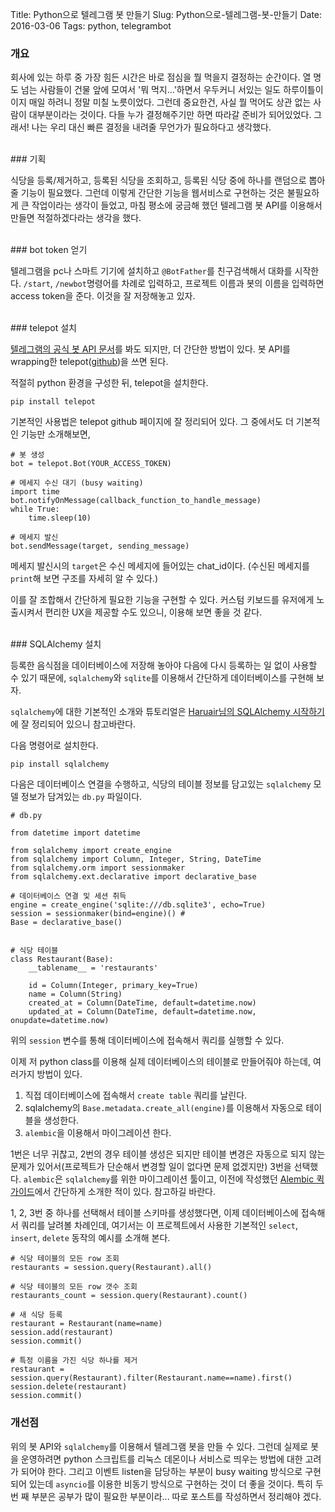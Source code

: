 Title: Python으로 텔레그램 봇 만들기
Slug: Python으로-텔레그램-봇-만들기
Date: 2016-03-06
Tags: python, telegrambot

### 개요

회사에 있는 하루 중 가장 힘든 시간은 바로 점심을 뭘 먹을지 결정하는 순간이다. 열 명도 넘는 사람들이 건물 앞에 모여서 '뭐 먹지...'하면서 우두커니 서있는 일도 하루이틀이이지 매일 하려니 정말 미칠 노릇이었다. 그런데 중요한건, 사실 뭘 먹어도 상관 없는 사람이 대부분이라는 것이다. 다들 누가 결정해주기만 하면 따라갈 준비가 되어있었다. 그래서! 나는 우리 대신 빠른 결정을 내려줄 무언가가 필요하다고 생각했다.

<br>
### 기획

식당을 등록/제거하고, 등록된 식당을 조회하고, 등록된 식당 중에 하나를 랜덤으로 뽑아줄 기능이 필요했다. 그런데 이렇게 간단한 기능을 웹서비스로 구현하는 것은 불필요하게 큰 작업이라는 생각이 들었고, 마침 평소에 궁금해 했던 텔레그램 봇 API를 이용해서 만들면 적절하겠다라는 생각을 했다.

<br>
### bot token 얻기

텔레그램을 pc나 스마트 기기에 설치하고 `@BotFather`를 친구검색해서 대화를 시작한다. `/start`, `/newbot`명령어를 차례로 입력하고, 프로젝트 이름과 봇의 이름을 입력하면 access token을 준다. 이것을 잘 저장해놓고 있자.

<br>
### telepot 설치

[텔레그램의 공식 봇 API 문서](https://core.telegram.org/bots/api)를 봐도 되지만, 더 간단한 방법이 있다. 봇 API를 wrapping한 telepot([github](https://github.com/nickoala/telepot))을 쓰면 된다.

적절히 python 환경을 구성한 뒤, telepot을 설치한다.

    pip install telepot

기본적인 사용법은 telepot github 페이지에 잘 정리되어 있다. 그 중에서도 더 기본적인 기능만 소개해보면,

    # 봇 생성
    bot = telepot.Bot(YOUR_ACCESS_TOKEN)
    
    # 메세지 수신 대기 (busy waiting)
    import time
    bot.notifyOnMessage(callback_function_to_handle_message)
    while True:
        time.sleep(10)
    
    # 메세지 발신
    bot.sendMessage(target, sending_message)
    
메세지 발신시의 `target`은 수신 메세지에 들어있는 chat_id이다. (수신된 메세지를 `print`해 보면 구조를 자세히 알 수 있다.)

이를 잘 조합해서 간단하게 필요한 기능을 구현할 수 있다. 커스텀 키보드를 유저에게 노출시켜서 편리한 UX을 제공할 수도 있으니, 이용해 보면 좋을 것 같다.

<br>
### SQLAlchemy 설치

등록한 음식점을 데이터베이스에 저장해 놓아야 다음에 다시 등록하는 일 없이 사용할 수 있기 때문에, `sqlalchemy`와 `sqlite`를 이용해서 간단하게 데이터베이스를 구현해 보자.

`sqlalchemy`에 대한 기본적인 소개와 튜토리얼은 [Haruair님의 SQLAlchemy 시작하기](http://haruair.com/blog/1682)에 잘 정리되어 있으니 참고바란다.

다음 명령어로 설치한다.

    pip install sqlalchemy
    
다음은 데이터베이스 연결을 수행하고, 식당의 테이블 정보를 담고있는 `sqlalchemy` 모델 정보가 담겨있는 `db.py` 파일이다.

    # db.py
    
    from datetime import datetime

    from sqlalchemy import create_engine
    from sqlalchemy import Column, Integer, String, DateTime
    from sqlalchemy.orm import sessionmaker
    from sqlalchemy.ext.declarative import declarative_base
    
    # 데이터베이스 연결 및 세션 취득
    engine = create_engine('sqlite:///db.sqlite3', echo=True)
    session = sessionmaker(bind=engine)() #
    Base = declarative_base()
    
    
    # 식당 테이블
    class Restaurant(Base):
        __tablename__ = 'restaurants'
    
        id = Column(Integer, primary_key=True)
        name = Column(String)
        created_at = Column(DateTime, default=datetime.now)
        updated_at = Column(DateTime, default=datetime.now, onupdate=datetime.now)

위의 `session` 변수를 통해 데이터베이스에 접속해서 쿼리를 실행할 수 있다.

이제 저 python class를 이용해  실제 데이터베이스의 테이블로 만들어줘야 하는데, 여러가지 방법이 있다.

1. 직접 데이터베이스에 접속해서 `create table` 쿼리를 날린다.
2. sqlalchemy의 `Base.metadata.create_all(engine)`를 이용해서 자동으로 테이블을 생성한다.
3. `alembic`을 이용해서 마이그레이션 한다.

1번은 너무 귀찮고, 2번의 경우 테이블 생성은 되지만 테이블 변경은 자동으로 되지 않는 문제가 있어서(프로젝트가 단순해서 변경할 일이 없다면 문제 없겠지만) 3번을 선택했다. `alembic`은 `sqlalchemy`를 위한 마이그레이션 툴이고, 이전에 작성했던 [Alembic 퀵 가이드](http://qodot.github.io/Alembic-%ED%80%B5-%EA%B0%80%EC%9D%B4%EB%93%9C.html)에서 간단하게 소개한 적이 있다. 참고하길 바란다.

1, 2, 3번 중 하나를 선택해서 테이블 스키마를 생성했다면, 이제 데이터베이스에 접속해서 쿼리를 날려볼 차례인데, 여기서는 이 프로젝트에서 사용한 기본적인 `select`, `insert`, `delete` 동작의 예시를 소개해 본다.

    # 식당 테이블의 모든 row 조회
    restaurants = session.query(Restaurant).all()
    
    # 식당 테이블의 모든 row 갯수 조회
    restaurants_count = session.query(Restaurant).count()
    
    # 새 식당 등록
    restaurant = Restaurant(name=name)
    session.add(restaurant)
    session.commit()
    
    # 특정 이름을 가진 식당 하나를 제거
    restaurant = session.query(Restaurant).filter(Restaurant.name==name).first()
    session.delete(restaurant)
    session.commit()

### 개선점
    
위의 봇 API와 `sqlalchemy`를 이용해서 텔레그램 봇을 만들 수 있다. 그런데 실제로 봇을 운영하려면 python 스크립트를 리눅스 데몬이나 서비스로 띄우는 방법에 대한 고려가 되어야 한다. 그리고 이벤트 listen을 담당하는 부분이 busy waiting 방식으로 구현되어 있는데 `asyncio`를 이용한 비동기 방식으로 구현하는 것이 더 좋을 것이다. 특히 두 번 째 부분은 공부가 많이 필요한 부분이라... 따로 포스트를 작성하면서 정리해야 겠다.
